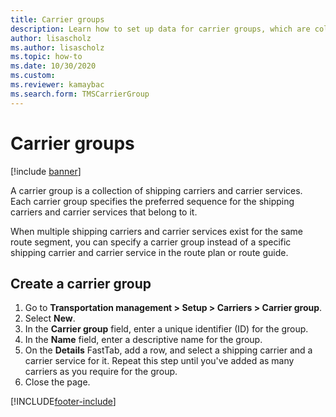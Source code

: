```yaml
--- 
title: Carrier groups
description: Learn how to set up data for carrier groups, which are collections of shipping carriers and carrier services, included a step-by-step process.
author: lisascholz
ms.author: lisascholz
ms.topic: how-to
ms.date: 10/30/2020
ms.custom:
ms.reviewer: kamaybac    
ms.search.form: TMSCarrierGroup 
---
```


# Carrier groups

[!include [banner](../../includes/banner.md)]

A carrier group is a collection of shipping carriers and carrier services. Each carrier group specifies the preferred sequence for the shipping carriers and carrier services that belong to it.

When multiple shipping carriers and carrier services exist for the same route segment, you can specify a carrier group instead of a specific shipping carrier and carrier service in the route plan or route guide.

## Create a carrier group

1. Go to **Transportation management &gt; Setup &gt; Carriers &gt; Carrier group**.
1. Select **New**.
1. In the **Carrier group** field, enter a unique identifier (ID) for the group.
1. In the **Name** field, enter a descriptive name for the group.
1. On the **Details** FastTab, add a row, and select a shipping carrier and a carrier service for it. Repeat this step until you've added as many carriers as you require for the group.
1. Close the page.


[!INCLUDE[footer-include](../../../includes/footer-banner.md)]